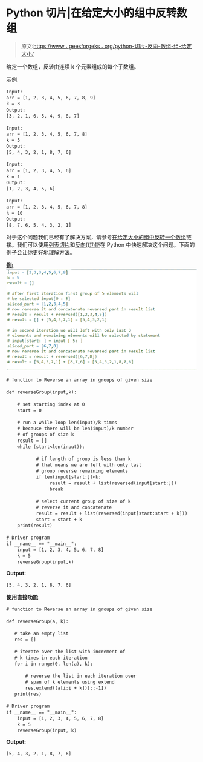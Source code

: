 # Python 切片|在给定大小的组中反转数组

> 原文:[https://www . geesforgeks . org/python-切片-反向-数组-组-给定大小/](https://www.geeksforgeeks.org/python-slicing-reverse-array-groups-given-size/)

给定一个数组，反转由连续 k 个元素组成的每个子数组。

示例:

```
Input: 
arr = [1, 2, 3, 4, 5, 6, 7, 8, 9]
k = 3
Output:  
[3, 2, 1, 6, 5, 4, 9, 8, 7]

Input: 
arr = [1, 2, 3, 4, 5, 6, 7, 8]
k = 5
Output:  
[5, 4, 3, 2, 1, 8, 7, 6]

Input: 
arr = [1, 2, 3, 4, 5, 6]
k = 1
Output:  
[1, 2, 3, 4, 5, 6]

Input: 
arr = [1, 2, 3, 4, 5, 6, 7, 8]
k = 10
Output:  
[8, 7, 6, 5, 4, 3, 2, 1]

```

对于这个问题我们已经有了解决方案，请参考[在给定大小的组中反转一个数组](https://www.geeksforgeeks.org/reverse-an-array-in-groups-of-given-size/)链接。我们可以使用[列表切片](https://www.geeksforgeeks.org/python-list-comprehension-and-slicing/)和[反向()功能](https://www.geeksforgeeks.org/python-reversed-function/)在 Python 中快速解决这个问题。下面的例子会让你更好地理解方法。

<u>**例:**</u>
![Example](img/69e8085e5a3e6c00e717bc6ba5da1f5c.png)

```
# function to Reverse an array in groups of given size

def reverseGroup(input,k):

    # set starting index at 0
    start = 0

    # run a while loop len(input)/k times
    # because there will be len(input)/k number 
    # of groups of size k 
    result = []
    while (start<len(input)):

           # if length of group is less than k
           # that means we are left with only last 
           # group reverse remaining elements 
           if len(input[start:])<k:
                result = result + list(reversed(input[start:]))
                break

           # select current group of size of k
           # reverse it and concatenate 
           result = result + list(reversed(input[start:start + k]))
           start = start + k
    print(result)

# Driver program
if __name__ == "__main__":
    input = [1, 2, 3, 4, 5, 6, 7, 8]
    k = 5
    reverseGroup(input,k)
```

**Output:**

```
[5, 4, 3, 2, 1, 8, 7, 6]

```

**使用直接功能**

```
# function to Reverse an array in groups of given size

def reverseGroup(a, k):

   # take an empty list
   res = []

   # iterate over the list with increment of 
   # k times in each iteration
   for i in range(0, len(a), k):

       # reverse the list in each iteration over 
       # span of k elements using extend
       res.extend((a[i:i + k])[::-1])
   print(res)

# Driver program
if __name__ == "__main__":
    input = [1, 2, 3, 4, 5, 6, 7, 8]
    k = 5
    reverseGroup(input, k)
```

**Output:**

```
[5, 4, 3, 2, 1, 8, 7, 6]

```